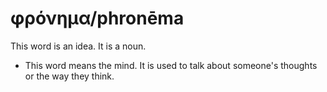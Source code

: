 # φρόνημα/phronēma
This word is an idea. It is a noun.
* This word means the mind. It is used to talk about someone's thoughts or the way they think.
